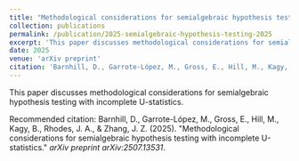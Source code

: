 ```yaml
---
title: "Methodological considerations for semialgebraic hypothesis testing with incomplete U-statistics"
collection: publications
permalink: /publication/2025-semialgebraic-hypothesis-testing-2025
excerpt: 'This paper discusses methodological considerations for semialgebraic hypothesis testing with incomplete U-statistics.'
date: 2025
venue: 'arXiv preprint'
citation: 'Barnhill, D., Garrote-López, M., Gross, E., Hill, M., Kagy, B., Rhodes, J. A., &amp; Zhang, J. Z. (2025). &amp;quot;Methodological considerations for semialgebraic hypothesis testing with incomplete U-statistics.&amp;quot; <i>arXiv preprint arXiv:2507.13531</i>.'
---
```

This paper discusses methodological considerations for semialgebraic hypothesis testing with incomplete U-statistics.

Recommended citation: Barnhill, D., Garrote-López, M., Gross, E., Hill, M., Kagy, B., Rhodes, J. A., & Zhang, J. Z. (2025). &quot;Methodological considerations for semialgebraic hypothesis testing with incomplete U-statistics.&quot; <i>arXiv preprint arXiv:2507.13531</i>.